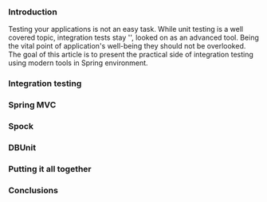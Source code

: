 
### Introduction
Testing your applications is not an easy task. While unit testing is a well covered topic, integration tests stay '', looked on as an advanced tool. Being the vital point of application's well-being they should not be overlooked. The goal of this article is to present the practical side of integration testing using modern tools in Spring environment.

### Integration testing


### Spring MVC

### Spock

### DBUnit

### Putting it all together

### Conclusions